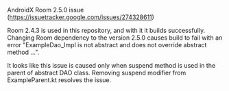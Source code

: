 AndroidX Room 2.5.0 issue (https://issuetracker.google.com/issues/274328611)

Room 2.4.3 is used in this repository, and with it it builds successfully. Changing Room dependency
to the version 2.5.0 causes build to fail with an error "ExampleDao_Impl is not abstract and does 
not override abstract method ...".

It looks like this issue is caused only when suspend method is used in the parent of abstract DAO
class. Removing suspend modifier from ExampleParent.kt resolves the issue.
